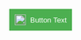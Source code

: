 <a href="https://your-link.com" style="text-decoration: none;">
  <button style="display: flex; align-items: center; background-color: #4CAF50; color: white; border: none; padding: 10px; cursor: pointer;">
    <img src="URL_to_icon" alt="Icon" style="width: 20px; height: 20px; margin-right: 8px;">
    Button Text
  </button>
</a>
